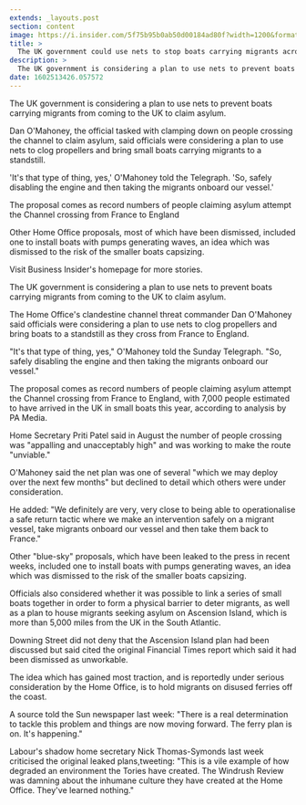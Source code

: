 ```yaml
--- 
extends: _layouts.post 
section: content 
image: https://i.insider.com/5f75b95b0ab50d00184ad80f?width=1200&format=jpeg 
title: > 
  The UK government could use nets to stop boats carrying migrants across the Channel from France 
description: > 
  The UK government is considering a plan to use nets to prevent boats carrying migrants from coming to the UK to claim asylum.Dan O'Mahoney, the official tasked with clamping down on people crossing the channel to claim asylum, said officials were considering a plan to use nets to clog propellers and bring small boats carrying migrants to a standstill.The UK government is considering a plan to use nets to prevent boats carrying migrants from coming to the UK to claim asylum.The Home Office's clandestine channel threat commander Dan O'Mahoney said officials were considering a plan to use nets to clog propellers and bring boats to a standstill as they cross from France to England.The proposal comes as record numbers of people claiming asylum attempt the Channel crossing from France to England, with 7,000 people estimated to have arrived in the UK in small boats this year, according to analysis by PA Media. 
date: 1602513426.057572 
--- 
```

The UK government is considering a plan to use nets to prevent boats carrying migrants from coming to the UK to claim asylum.

Dan O'Mahoney, the official tasked with clamping down on people crossing the channel to claim asylum, said officials were considering a plan to use nets to clog propellers and bring small boats carrying migrants to a standstill.

'It's that type of thing, yes,' O'Mahoney told the Telegraph. 'So, safely disabling the engine and then taking the migrants onboard our vessel.'

The proposal comes as record numbers of people claiming asylum attempt the Channel crossing from France to England

Other Home Office proposals, most of which have been dismissed, included one to install boats with pumps generating waves, an idea which was dismissed to the risk of the smaller boats capsizing.

Visit Business Insider's homepage for more stories.

The UK government is considering a plan to use nets to prevent boats carrying migrants from coming to the UK to claim asylum.

The Home Office's clandestine channel threat commander Dan O'Mahoney said officials were considering a plan to use nets to clog propellers and bring boats to a standstill as they cross from France to England.

"It's that type of thing, yes," O'Mahoney told the Sunday Telegraph. "So, safely disabling the engine and then taking the migrants onboard our vessel."

The proposal comes as record numbers of people claiming asylum attempt the Channel crossing from France to England, with 7,000 people estimated to have arrived in the UK in small boats this year, according to analysis by PA Media.

Home Secretary Priti Patel said in August the number of people crossing was "appalling and unacceptably high" and was working to make the route "unviable."

O'Mahoney said the net plan was one of several "which we may deploy over the next few months" but declined to detail which others were under consideration.

He added: "We definitely are very, very close to being able to operationalise a safe return tactic where we make an intervention safely on a migrant vessel, take migrants onboard our vessel and then take them back to France."

Other "blue-sky" proposals, which have been leaked to the press in recent weeks, included one to install boats with pumps generating waves, an idea which was dismissed to the risk of the smaller boats capsizing.

Officials also considered whether it was possible to link a series of small boats together in order to form a physical barrier to deter migrants, as well as a plan to house migrants seeking asylum on Ascension Island, which is more than 5,000 miles from the UK in the South Atlantic.

Downing Street did not deny that the Ascension Island plan had been discussed but said cited the original Financial Times report which said it had been dismissed as unworkable.

The idea which has gained most traction, and is reportedly under serious consideration by the Home Office, is to hold migrants on disused ferries off the coast.

A source told the Sun newspaper last week: "There is a real determination to tackle this problem and things are now moving forward. The ferry plan is on. It's happening."

Labour's shadow home secretary Nick Thomas-Symonds last week criticised the original leaked plans,tweeting: "This is a vile example of how degraded an environment the Tories have created. The Windrush Review was damning about the inhumane culture they have created at the Home Office. They've learned nothing."